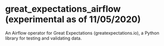 # great_expectations_airflow (experimental as of 11/05/2020)

An Airflow operator for Great Expectations (greatexpectations.io), a Python library for testing and validating data.